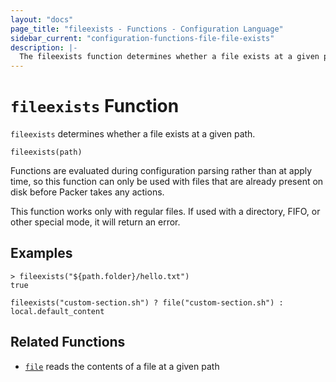 ```yaml
---
layout: "docs"
page_title: "fileexists - Functions - Configuration Language"
sidebar_current: "configuration-functions-file-file-exists"
description: |-
  The fileexists function determines whether a file exists at a given path.
---
```


# `fileexists` Function


`fileexists` determines whether a file exists at a given path.

```hcl
fileexists(path)
```

Functions are evaluated during configuration parsing rather than at apply time,
so this function can only be used with files that are already present on disk
before Packer takes any actions.

This function works only with regular files. If used with a directory, FIFO,
or other special mode, it will return an error.

## Examples

```
> fileexists("${path.folder}/hello.txt")
true
```

```hcl
fileexists("custom-section.sh") ? file("custom-section.sh") : local.default_content
```

## Related Functions

* [`file`](./file.html) reads the contents of a file at a given path
